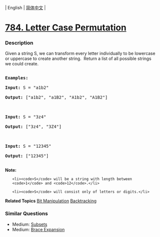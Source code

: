 | English | [简体中文](README.md) |

# [784. Letter Case Permutation](https://leetcode-cn.com/problems/letter-case-permutation)
 ### Description
<p>Given a string S, we can transform every letter individually&nbsp;to be lowercase or uppercase to create another string.&nbsp; Return a list of all possible strings we could create.</p>

<pre>
<strong>Examples:</strong>
<strong>Input:</strong> S = &quot;a1b2&quot;
<strong>Output:</strong> [&quot;a1b2&quot;, &quot;a1B2&quot;, &quot;A1b2&quot;, &quot;A1B2&quot;]

<strong>Input:</strong> S = &quot;3z4&quot;
<strong>Output:</strong> [&quot;3z4&quot;, &quot;3Z4&quot;]

<strong>Input:</strong> S = &quot;12345&quot;
<strong>Output:</strong> [&quot;12345&quot;]
</pre>

<p><strong>Note:</strong></p>

<ul>
	<li><code>S</code> will be a string with length between <code>1</code> and <code>12</code>.</li>
	<li><code>S</code> will consist only of letters or digits.</li>
</ul>

**Related Topics**  [Bit Manipulation](https://leetcode-cn.com/tag/bit-manipulation) [Backtracking](https://leetcode-cn.com/tag/backtracking) 

### Similar Questions
 - Medium:	[Subsets](https://leetcode-cn.com/problems/subsets) 
 - Medium:	[Brace Expansion](https://leetcode-cn.com/problems/brace-expansion) 
